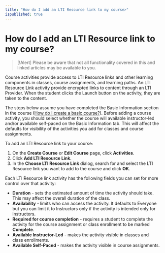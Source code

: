 ```yaml
---
title: "How do I add an LTI Resource link to my course>"
ispublished: true
---
```


# How do I add an LTI Resource link to my course?

> [!Alert] Please be aware that not all functionality covered in this and linked articles may be available to you. 

Course activities provide access to LTI Resource links and other learning components in classes, course assignments, and learning paths. An LTI Resource Link activity provide encrypted links to content through an LTI Provider. <!--A SCORM module activity provides direct access to SCORM content that has been uploaded to a SCORM module (see [Related Articles](#related-articles) for information on uploading SCORM content).--> When the student clicks the Launch button on the activity, they are taken to the  content.

The steps below assume you have completed the Basic Information section in the course ([How do I create a basic course?](./overall/create-course.md)). Before adding a course activity, you should select whether the course will available instructor-led and/or available self-paced on the Basic Information tab. This will affect the defaults for visibility of the activities you add for classes and course assignments.

To add an LTI Resource link to your course:
1. On the **Create Course** or **Edit Course** page, click **Activities**.
1. Click **Add LTI Resource Link**.
1. In the **Choose LTI Resource Link** dialog, search for and select the LTI Resource link you want to add to the course and click **OK**.

Each LTI Resource link activity has the following fields you can set for more control over that activity:
- **Duration** - sets the estimated amount of time the activity should take. This may affect the overall duration of the class.
- **Availability** - limits who can access the activity. It defaults to Everyone but you can limit it to Instructors only if the activity is intended only for instructors.
- **Required for course completion** - requires a student to complete the activity for the course assignment or class enrollment to be marked **Complete**.
- **Available Instructor-Led** - makes the activity visible in classes and class enrollments.
- **Available Self-Paced** - makes the activity visible in course assignments.